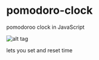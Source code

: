 # pomodoro-clock
pomodoroo clock in JavaScript

![alt tag](https://41.media.tumblr.com/3f943953a77ac0acb6b7b22b260170df/tumblr_inline_nu4365KSOU1qcm0ss_540.png)


lets you set and reset time
